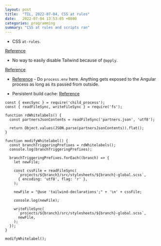 ```yaml
---
layout: post
title:  "TIL, 2022-07-04, CSS at rules"
date:   2022-07-04 13:53:05 +0800
categories: programming
summary: "CSS at rules and scripts ran"
---
```


- CSS `at-rules`.

[Reference](https://github.com/angular/angular-cli/issues/11451)

- No way to easily disable Tailwind because of `@apply`.

[Reference](https://mr-alien.medium.com/use-forward-in-sass-70b9cd44218b)

- [Reference](https://stackoverflow.com/questions/50577212/read-values-from-environment-variable-angular-4) - Do `process.env` here. Anything gets exposed to the Angular process as long as its passed from outside.

- Persistent build cache: [Reference](https://github.com/angular/angular-cli/issues/21545)

```
const { execSync } = require('child_process');
const { readFileSync, writeFileSync } = require('fs');

function rdWhitelabels() {
  const partnersJsonContents = readFileSync('partners.json', 'utf8');

  return Object.values(JSON.parse(partnersJsonContents)).flat();
}

function modifyWhitelabel() {
  const branchTriggeringPrefixes = rdWhitelabels();
  console.log(branchTriggeringPrefixes);

  branchTriggeringPrefixes.forEach((branch) => {
    let newFile;

    const cssFile = readFileSync(
      `projects/${branch}/src/stylesheets/${branch}-global.scss`,
      { encoding: 'utf8', flag: 'r' },
    );

    newFile = "@use 'tailwind-declarations';" + '\n' + cssFile;

    console.log(newFile);

    writeFileSync(
      `projects/${branch}/src/stylesheets/${branch}-global.scss`,
      newFile,
    );
  });
}

modifyWhitelabel();
```
